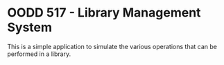 # OODD 517 - Library Management System

This is a simple application to simulate the various operations that can be performed in a library.